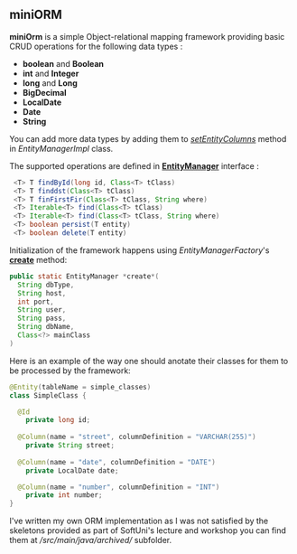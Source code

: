 ## miniORM

 **miniOrm** is a simple Object-relational mapping framework 
 providing basic CRUD operations for the following data types :

  - **boolean** and **Boolean**
  - **int** and **Integer**
  - **long** and **Long**
  - **BigDecimal**
  - **LocalDate**
  - **Date**
  - **String**
  
You can add more data types by adding them to [*setEntityColumns*](https://github.com/z1n0v1/M03-Spring-Data/blob/b05351906036692860489aa628a6cd9aee004e77/06W%20-%20Workshop%20Custom%20ORM/src/main/java/miniOrm/core/EntityManagerImpl.java#L50) method in 
*EntityManagerImpl* class.

The supported operations are defined in [**EntityManager**](https://github.com/z1n0v1/M03-Spring-Data/blob/main/06W%20-%20Workshop%20Custom%20ORM/src/main/java/miniOrm/core/EntityManager.java) interface :
```java
 <T> T findById(long id, Class<T> tClass)
 <T> T finddst(Class<T> tClass)
 <T> T finFirstFir(Class<T> tClass, String where)
 <T> Iterable<T> find(Class<T> tClass)
 <T> Iterable<T> find(Class<T> tClass, String where)
 <T> boolean persist(T entity)
 <T> boolean delete(T entity)
```
Initialization of the framework happens using
*EntityManagerFactory*'s [**create**](https://github.com/z1n0v1/M03-Spring-Data/blob/2d556b28780181e706a56a50a544cf55d5eb9803/06W%20-%20Workshop%20Custom%20ORM/src/main/java/miniOrm/core/EntityManagerFactory.java#L24) method:
```java
public static EntityManager *create*(
  String dbType,
  String host,
  int port,
  String user,
  String pass,
  String dbName,
  Class<?> mainClass
)
```
Here is an example of the way one should anotate their classes for them to be processed by the framework:
```java
@Entity(tableName = simple_classes)
class SimpleClass {

  @Id
    private long id;
  
  @Column(name = "street", columnDefinition = "VARCHAR(255)")
    private String street;
  
  @Column(name = "date", columnDefinition = "DATE")
    private LocalDate date;

  @Column(name = "number", columnDefinition = "INT")
    private int number;
}
```



I've written my own ORM implementation as I was not satisfied by the skeletons provided as part of SoftUni's lecture and workshop you can find them at */src/main/java/archived/* subfolder.

